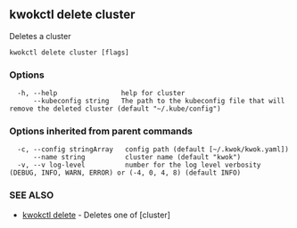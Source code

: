 ## kwokctl delete cluster

Deletes a cluster

```
kwokctl delete cluster [flags]
```

### Options

```
  -h, --help                help for cluster
      --kubeconfig string   The path to the kubeconfig file that will remove the deleted cluster (default "~/.kube/config")
```

### Options inherited from parent commands

```
  -c, --config stringArray   config path (default [~/.kwok/kwok.yaml])
      --name string          cluster name (default "kwok")
  -v, --v log-level          number for the log level verbosity (DEBUG, INFO, WARN, ERROR) or (-4, 0, 4, 8) (default INFO)
```

### SEE ALSO

* [kwokctl delete](kwokctl_delete.md)	 - Deletes one of [cluster]

